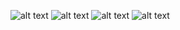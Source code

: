 ![alt text](<Screenshot 2025-08-15 094957.png>)
 ![alt text](<Screenshot 2025-08-15 094925.png>)
  ![alt text](<Screenshot 2025-08-15 094936.png>) 
  ![alt text](<Screenshot 2025-08-15 094947.png>)